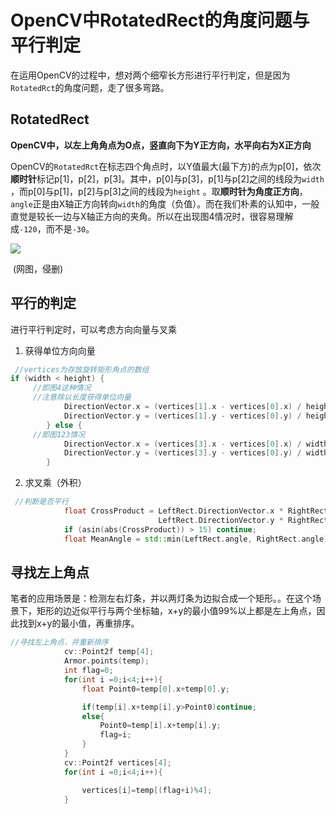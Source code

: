 # OpenCV中RotatedRect的角度问题与平行判定

在运用OpenCV的过程中，想对两个细窄长方形进行平行判定，但是因为`RotatedRct`的角度问题，走了很多弯路。

## RotatedRect

**OpenCV中，以左上角角点为O点，竖直向下为Y正方向，水平向右为X正方向**

OpenCV的`RotatedRct`在标志四个角点时，以Y值最大(最下方)的点为p[0]，依次**顺时针**标记p[1]，p[2]，p[3]。其中，p[0]与p[3]，p[1]与p[2]之间的线段为`width` ，而p[0]与p[1]，p[2]与p[3]之间的线段为`height` 。取**顺时针为角度正方向**，`angle`正是由X轴正方向转向`width`的角度（负值）。而在我们朴素的认知中，一般直觉是较长一边与X轴正方向的夹角。所以在出现图4情况时，很容易理解成`-120`，而不是`-30`。



![](/home/suyu/默认/图片/20201105204818434.png)

​                                                                                (网图，侵删)

## 平行的判定

进行平行判定时，可以考虑方向向量与叉乘

1. 获得单位方向向量

```cpp
 //vertices为存放旋转矩形角点的数组
if (width < height) {
     //即图4这种情况
     //注意除以长度获得单位向量
            DirectionVector.x = (vertices[1].x - vertices[0].x) / height;
            DirectionVector.y = (vertices[1].y - vertices[0].y) / height;
        } else {
     //即图123情况
            DirectionVector.x = (vertices[3].x - vertices[0].x) / width;
            DirectionVector.y = (vertices[3].y - vertices[0].y) / width;
        }
```

2. 求叉乘（外积）

```cpp
 //判断是否平行
            float CrossProduct = LeftRect.DirectionVector.x * RightRect.DirectionVector.y -
                                 LeftRect.DirectionVector.y * RightRect.DirectionVector.x;
            if (asin(abs(CrossProduct)) > 15) continue;
            float MeanAngle = std::min(LeftRect.angle, RightRect.angle);
```



## 寻找左上角点

笔者的应用场景是：检测左右灯条，并以两灯条为边拟合成一个矩形。。在这个场景下，矩形的边近似平行与两个坐标轴，x+y的最小值99%以上都是左上角点，因此找到x+y的最小值，再重排序。

```cpp
//寻找左上角点，并重新排序
            cv::Point2f temp[4];
            Armor.points(temp);
            int flag=0;
            for(int i =0;i<4;i++){
                float Point0=temp[0].x+temp[0].y;

                if(temp[i].x+temp[i].y>Point0)continue;
                else{
                    Point0=temp[i].x+temp[i].y;
                    flag=i;
                }
            }
            cv::Point2f vertices[4];
            for(int i =0;i<4;i++){

                vertices[i]=temp[(flag+i)%4];
            }
```

